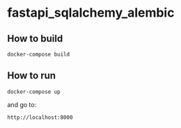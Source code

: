 # fastapi_sqlalchemy_alembic


## How to build

    docker-compose build

## How to run

    docker-compose up

and go to:

    http://localhost:8000
